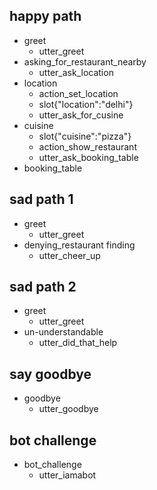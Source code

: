 ## happy path
* greet
  - utter_greet
* asking_for_restaurant_nearby
  - utter_ask_location
* location
  - action_set_location
  - slot{"location":"delhi"}
  - utter_ask_for_cusine
* cuisine
  - slot{"cuisine":"pizza"}
  - action_show_restaurant
  - utter_ask_booking_table
* booking_table

## sad path 1
* greet
  - utter_greet
* denying_restaurant finding
  - utter_cheer_up

## sad path 2
* greet
  - utter_greet
* un-understandable
    - utter_did_that_help

## say goodbye
* goodbye
  - utter_goodbye

## bot challenge
* bot_challenge
  - utter_iamabot
